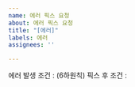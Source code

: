 ```yaml
---
name: 에러 픽스 요청
about: 에러 픽스 요청
title: "[에러]"
labels: 에러
assignees: ''

---
```


에러 발생 조건 : (6하원칙)
픽스 후 조건 :
